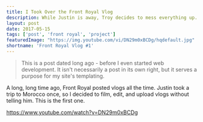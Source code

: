 ```yaml
---
title: I Took Over the Front Royal Vlog
description: While Justin is away, Troy decides to mess everything up. Enjoy.
layout: post
date: 2017-05-15
tags: ['post', 'front royal', 'project']
featuredImage: "https://img.youtube.com/vi/DN29m0xBCDg/hqdefault.jpg"
shortname: 'Front Royal Vlog #1'
---
```

> This is a post dated long ago - before I even started web development. It isn't necessarily a post in its own right, but it serves a purpose for my site's templating.

A long, long time ago, Front Royal posted vlogs all the time. Justin took a trip to Morocco once, so I decided to film, edit, and upload vlogs without telling him. This is the first one.

https://www.youtube.com/watch?v=DN29m0xBCDg
